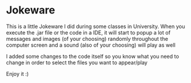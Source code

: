 # Jokeware
This is a little Jokeware I did during some classes in University.
When you execute the .jar file or the code in a IDE, it will start to popup a lot of messages 
and images (of your choosing) randomly throughout the computer screen and a sound (also of your choosing)
will play as well

I added some changes to the code itself so you know what you need to change in order to select the files
you want to appear/play

Enjoy it :)
